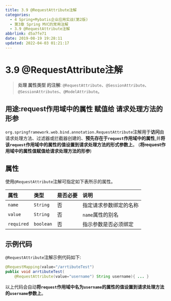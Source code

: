 ```yaml
---
title: 3.9 @RequestAttribute注解
categories: 
  - 4 Spring+Mybatis企业应用实战(第2版)
  - 第3章 Spring MVC的常用注解
  - 3.9 @RequestAttribute注解
abbrlink: d5a7fe71
date: 2019-08-19 19:28:11
updated: 2022-04-03 01:21:17
---
```

# 3.9 @RequestAttribute注解
> **处理 属性类型 的注解**:
> `@RequestAttribute`、`@SessionAttribute`、`@SessionAttributes`、`@ModelAttribute`。

## 用途:request作用域中的属性 赋值给 请求处理方法的形参
`org.springframework.web.bind.annotation.RequestAttribute`注解用于**访问**由请求处理方法、过滤器或拦截器创建的、**预先存在于`request`作用域中的属性**,并**将该`request`作用域中的属性的值设置到请求处理方法的形式参数上**。
(**将request作用域中的属性值赋值给请求处理方法的形参**)

## 属性
使用`@RequestAttribute`注解可指定如下表所示的属性。

|属性|类型|是否必要|说明|
|:---|:---|:---|:---|
|`name`|`String`|否|指定请求参数绑定的名称|
|`value`|`String`|否|`name`属性的别名|
|`required`|`boolean`|否|指示参数是否必须绑定|

## 示例代码
`@RequestAttribute`注解示例代码如下:
```java
@RequestMapping(value="/arrtibuteTest")
public void arrtibuteTest(
    @RequestAttribute(value="username") String username){ ... }
```
以上代码会自动**将`request`作用域中名为`username`的属性的值设置到请求处理方法的`username`参数上**。
